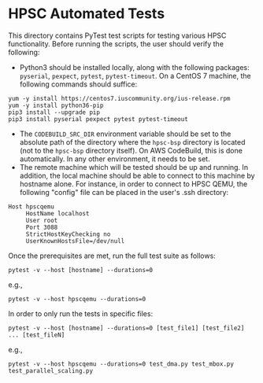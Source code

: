 HPSC Automated Tests
====================

This directory contains PyTest test scripts for testing various HPSC
functionality.  Before running the scripts, the user should verify the
following:
* Python3 should be installed locally, along with the following packages:
`pyserial`, `pexpect`, `pytest`, `pytest-timeout`.  On a CentOS 7 machine,
the following commands should suffice:

```shell
yum -y install https://centos7.iuscommunity.org/ius-release.rpm
yum -y install python36-pip
pip3 install --upgrade pip
pip3 install pyserial pexpect pytest pytest-timeout
```

* The `CODEBUILD_SRC_DIR` environment variable should be set to the absolute
path of the directory where the `hpsc-bsp` directory is located (not to the
`hpsc-bsp` directory itself).  On AWS CodeBuild, this is done automatically.
In any other environment, it needs to be set.
* The remote machine which will be tested should be up and running.  In
addition, the local machine should be able to connect to this machine by
hostname alone.  For instance, in order to connect to HPSC QEMU, the following
"config" file can be placed in the user's .ssh directory:

```shell
Host hpscqemu
     HostName localhost
     User root
     Port 3088
     StrictHostKeyChecking no
     UserKnownHostsFile=/dev/null
```

Once the prerequisites are met, run the full test suite as follows:

    pytest -v --host [hostname] --durations=0

e.g.,

    pytest -v --host hpscqemu --durations=0

In order to only run the tests in specific files:

    pytest -v --host [hostname] --durations=0 [test_file1] [test_file2] ... [test_fileN]

e.g.,

    pytest -v --host hpscqemu --durations=0 test_dma.py test_mbox.py test_parallel_scaling.py
